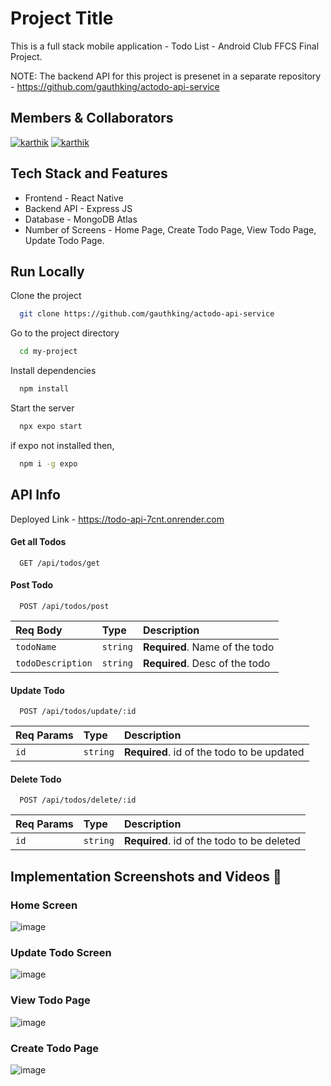 # Project Title

This is a full stack mobile application - Todo List - Android Club FFCS Final Project. 

NOTE: The backend API for this project is presenet in a separate repository - https://github.com/gauthking/actodo-api-service

## Members & Collaborators
[![karthik](https://img.shields.io/badge/Karthik-1DA1F2?style=for-the-badge&logo=github&logoColor=black)](https://github.com/darkpanther25)
[![karthik](https://img.shields.io/badge/Chrianjeev-1DA1F2?style=for-the-badge&logo=github&logoColor=black)]([https://github.com/darkpanther25](https://github.com/chiranjeev13))

## Tech Stack and Features

- Frontend - React Native
- Backend API - Express JS
- Database - MongoDB Atlas
- Number of Screens - Home Page, Create Todo Page, View Todo Page, Update Todo Page.

## Run Locally

Clone the project

```bash
  git clone https://github.com/gauthking/actodo-api-service
```

Go to the project directory

```bash
  cd my-project
```

Install dependencies

```bash
  npm install
```

Start the server

```bash
  npx expo start
```

if expo not installed then,

```bash
  npm i -g expo
```


  
## API Info 

Deployed Link - https://todo-api-7cnt.onrender.com

#### Get all Todos

```http
  GET /api/todos/get
```

#### Post Todo

```http
  POST /api/todos/post
```

| Req Body | Type     | Description                       |
| :-------- | :------- | :-------------------------------- |
| `todoName`      | `string` | **Required**. Name of the todo|
| `todoDescription`      | `string` | **Required**. Desc of the todo|

#### Update Todo

```http
  POST /api/todos/update/:id
```

| Req Params | Type     | Description                       |
| :-------- | :------- | :-------------------------------- |
| `id`      | `string` | **Required**. id of the todo to be updated|

#### Delete Todo

```http
  POST /api/todos/delete/:id
```

| Req Params | Type     | Description                       |
| :-------- | :------- | :-------------------------------- |
| `id`      | `string` | **Required**. id of the todo to be deleted|


## Implementation Screenshots and Videos 🚀

### Home Screen

![image](https://github.com/gauthking/actodo-api-service/assets/90638995/b54e3196-1f49-4179-be2d-bc6e35c4d3cf)

### Update Todo Screen

![image](https://github.com/gauthking/actodo-api-service/assets/90638995/cb9cbe1e-af74-4965-ad65-401101726eff)

### View Todo Page

![image](https://github.com/gauthking/actodo-api-service/assets/90638995/5feccc3b-e56f-4c99-ad0a-737f48c24119)

### Create Todo Page

![image](https://github.com/gauthking/actodo-api-service/assets/90638995/686109b9-4bb6-4101-8922-96b82231aa8d)


